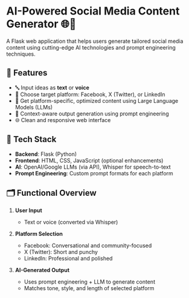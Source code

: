 # AI-Powered Social Media Content Generator 🌐🤖

A Flask web application that helps users generate tailored social media content using cutting-edge AI technologies and prompt engineering techniques.

## 🚀 Features

- 🔤 Input ideas as **text** or **voice**
- 📱 Choose target platform: Facebook, X (Twitter), or LinkedIn
- 🤖 Get platform-specific, optimized content using Large Language Models (LLMs)
- 🎯 Context-aware output generation using prompt engineering
- 🌐 Clean and responsive web interface

## 🧠 Tech Stack

- **Backend**: Flask (Python)
- **Frontend**: HTML, CSS, JavaScript (optional enhancements)
- **AI**: OpenAI/Google LLMs (via API), Whisper for speech-to-text
- **Prompt Engineering**: Custom prompt formats for each platform

## 🗂️ Functional Overview

1. **User Input**
   - Text or voice (converted via Whisper)

2. **Platform Selection**
   - Facebook: Conversational and community-focused
   - X (Twitter): Short and punchy
   - LinkedIn: Professional and polished

3. **AI-Generated Output**
   - Uses prompt engineering + LLM to generate content
   - Matches tone, style, and length of selected platform

